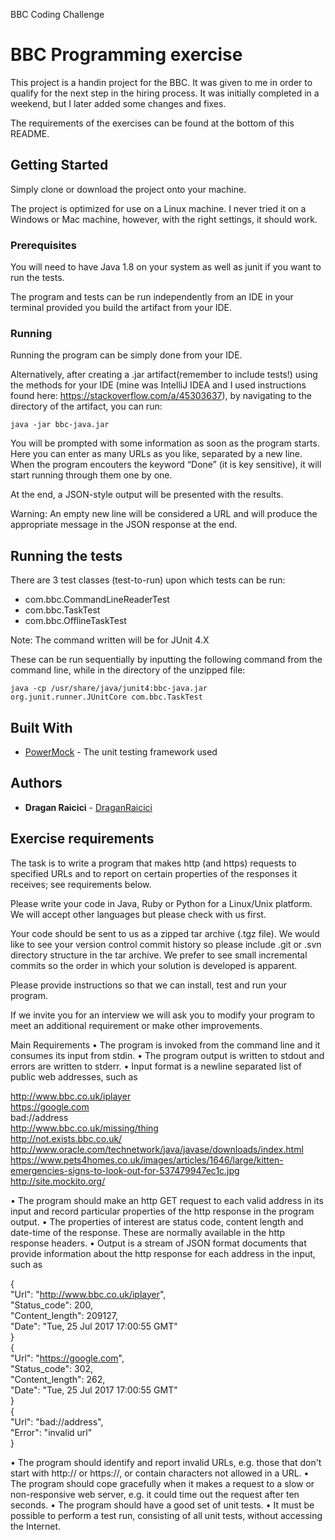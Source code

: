 BBC Coding Challenge

# BBC Programming exercise

This project is a handin project for the BBC. It was given to me in order to qualify for the next step in the hiring process. It was initially completed in a weekend, but I later added some changes and fixes.

The requirements of the exercises can be found at the bottom of this README.

## Getting Started

Simply clone or download the project onto your machine.

The project is optimized for use on a Linux machine. I never tried it on a Windows or Mac machine, however, with the right settings, it should work.

### Prerequisites

You will need to have Java 1.8 on your system as well as junit if you want to run the tests. 

The program and tests can be run independently from an IDE in your terminal provided you build the artifact from your IDE.

### Running

Running the program can be simply done from your IDE.

Alternatively, after creating a .jar artifact(remember to include tests!) using the methods for your IDE (mine was IntelliJ IDEA and I used instructions found here: https://stackoverflow.com/a/45303637), by navigating to the directory of the artifact, you can run:

```
java -jar bbc-java.jar
```

You will be prompted with some information as soon as the program starts. Here you can enter as many URLs as you like, separated by a new line.
When the program encouters the keyword “Done” (it is key sensitive), it will start running through them one by one.

At the end, a JSON-style output will be presented with the results.

Warning: An empty new line will be considered a URL and will produce the appropriate message in the JSON response at the end.

## Running the tests

There are 3 test classes (test-to-run) upon which tests can be run:
- com.bbc.CommandLineReaderTest
- com.bbc.TaskTest
- com.bbc.OfflineTaskTest

Note: The command written will be for JUnit 4.X

These can be run sequentially by inputting the following command from the command line, while in the directory of the unzipped file:

```
java -cp /usr/share/java/junit4:bbc-java.jar org.junit.runner.JUnitCore com.bbc.TaskTest
```

## Built With

* [PowerMock](https://github.com/powermock/powermock) - The unit testing framework used


## Authors

* **Dragan Raicici** - [DraganRaicici](https://github.com/DraganRaicici)

## Exercise requirements

The task is to write a program that makes http (and https) requests to specified URLs and to report on certain properties of the responses it receives; see requirements below.

Please write your code in Java, Ruby or Python for a Linux/Unix platform. We will accept other languages but please check with us first.

Your code should be sent to us as a zipped tar archive (.tgz file). We would like to see your version control commit history so please include .git or .svn directory structure in the tar archive. We prefer to see small incremental commits so the order in which your solution is developed is apparent.

Please provide instructions so that we can install, test and run your program.

If we invite you for an interview we will ask you to modify your program to meet an additional requirement or make
other improvements.

Main Requirements
• The program is invoked from the command line and it consumes its input from stdin.
• The program output is written to stdout and errors are written to stderr.
• Input format is a newline separated list of public web addresses, such as

http://www.bbc.co.uk/iplayer  
https://google.com  
bad://address  
http://www.bbc.co.uk/missing/thing  
http://not.exists.bbc.co.uk/  
http://www.oracle.com/technetwork/java/javase/downloads/index.html  
https://www.pets4homes.co.uk/images/articles/1646/large/kitten-emergencies-signs-to-look-out-for-537479947ec1c.jpg  
http://site.mockito.org/  

• The program should make an http GET request to each valid address in its input and record particular properties of the http response in the program output.
• The properties of interest are status code, content length and date-time of the response. These are normally available in the http response headers.
• Output is a stream of JSON format documents that provide information about the http response for each address in the input, such as

{  
"Url": "http://www.bbc.co.uk/iplayer",  
"Status_code": 200,  
"Content_length": 209127,  
"Date": "Tue, 25 Jul 2017 17:00:55 GMT"  
}  
{  
"Url": "https://google.com",  
"Status_code": 302,  
"Content_length": 262,  
"Date": "Tue, 25 Jul 2017 17:00:55 GMT"  
}  
{  
"Url": "bad://address",  
"Error": "invalid url"  
}  

• The program should identify and report invalid URLs, e.g. those that don't start with http:// or https://, or contain characters not allowed in a URL.
• The program should cope gracefully when it makes a request to a slow or non-responsive web server, e.g. it could time out the request after ten seconds.
• The program should have a good set of unit tests.
• It must be possible to perform a test run, consisting of all unit tests, without accessing the Internet.




